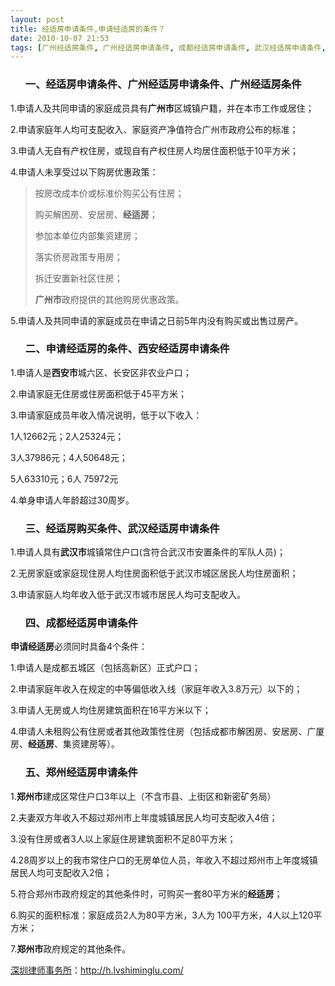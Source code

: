 ```yaml
---
layout: post
title: 经适房申请条件,申请经适房的条件？
date: 2010-10-07 21:53
tags: [广州经适房条件, 广州经适房申请条件, 成都经适房申请条件, 武汉经适房申请条件, 深圳房产律师咨询, 烟台经适房申请条件, 申请, 经适房购买条件, 西安经适房申请条件, 郑州经适房申请条件, 青岛经适房]
---
```

<ol>
<h3>一、经适房申请条件、广州经适房申请条件、广州经适房条件</h3>
</ol>
1.申请人及共同申请的家庭成员具有<strong>广州市</strong>区城镇户籍，并在本市工作或居住；

2.申请家庭年人均可支配收入、家庭资产净值符合广州市政府公布的标准；

3.申请人无自有产权住房，或现自有产权住房人均居住面积低于10平方米；

4.申请人未享受过以下购房优惠政策：
<blockquote>按房改成本价或标准价购买公有住房；

购买解困房、安居房、<strong>经适房</strong>；

参加本单位内部集资建房；

落实侨房政策专用房；

拆迁安置新社区住房；

<strong>广州市</strong>政府提供的其他购房优惠政策。</blockquote>
5.申请人及共同申请的家庭成员在申请之日前5年内没有购买或出售过房产。
<ol>
<h3>二、申请经适房的条件、西安经适房申请条件</h3>
</ol>
1.申请人是<strong>西安市</strong>城六区、长安区非农业户口；

2.申请家庭无住房或住房面积低于45平方米；

3.申请家庭成员年收入情况说明，低于以下收入：

1人12662元；2人25324元；

3人37986元；4人50648元；

5人63310元；6人 75972元

4.单身申请人年龄超过30周岁。
<ol>
<h3>三、经适房购买条件、武汉经适房申请条件</h3>
</ol>
1.申请人具有<strong>武汉市</strong>城镇常住户口(含符合武汉市安置条件的军队人员)；

2.无房家庭或家庭现住房人均住房面积低于武汉市城区居民人均住房面积；

3.申请家庭人均年收入低于武汉市城市居民人均可支配收入。
<ol>
<h3>四、成都经适房申请条件</h3>
</ol>
<strong>申请经适房</strong>必须同时具备4个条件：

1.申请人是成都五城区（包括高新区）正式户口；

2.申请家庭年收入在规定的中等偏低收入线（家庭年收入3.8万元）以下的；

3.申请人无房或人均住房建筑面积在16平方米以下；

4.申请人未租购公有住房或者其他政策性住房（包括成都市解困房、安居房、广厦房、<strong>经适房</strong>、集资建房等）。
<ol>
<h3>五、郑州经适房申请条件</h3>
</ol>
1.<strong>郑州市</strong>建成区常住户口3年以上（不含市县、上街区和新密矿务局）

2.夫妻双方年收入不超过郑州市上年度城镇居民人均可支配收入4倍；

3.没有住房或者3人以上家庭住房建筑面积不足80平方米；

4.28周岁以上的我市常住户口的无房单位人员，年收入不超过郑州市上年度城镇居民人均可支配收入2倍；

5.符合郑州市政府规定的其他条件时，可购买一套80平方米的<strong>经适房</strong>；

6.购买的面积标准：家庭成员2人为80平方米，3人为 100平方米，4人以上120平方米；

7.<strong>郑州市</strong>政府规定的其他条件。

<a href="http://h.lvshiminglu.com/">深圳律师事务所</a>：<a href="http://h.lvshiminglu.com/">http://h.lvshiminglu.com/</a>

